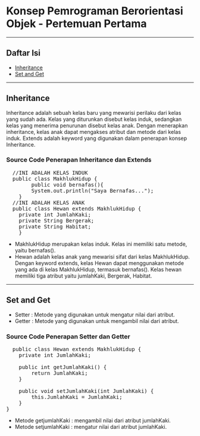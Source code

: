 # Konsep Pemrograman Berorientasi Objek - Pertemuan Pertama

---

## Daftar Isi
- [ Inheritance](#inheritance)
- [ Set and Get](#SetandGet)

---

## Inheritance
Inheritance adalah sebuah kelas baru yang mewarisi perilaku dari kelas yang sudah ada. Kelas yang diturunkan disebut kelas induk, sedangkan kelas yang menerima penurunan disebut kelas anak. Dengan menerapkan inheritance, kelas anak dapat mengakses atribut dan metode dari kelas induk. Extends adalah keyword yang digunakan dalam penerapan konsep Inheritance. 

### Source Code Penerapan Inheritance dan Extends
<pre>
  //INI ADALAH KELAS INDUK
  public class MakhlukHidup {
        public void bernafas(){
        System.out.println("Saya Bernafas...");
    }
  //INI ADALAH KELAS ANAK 
  public class Hewan extends MakhlukHidup {
    private int JumlahKaki;
    private String Bergerak;
    private String Habitat; 
    }
</pre>

- MakhlukHidup merupakan kelas induk. Kelas ini memiliki satu metode, yaitu bernafas(). 
- Hewan adalah kelas anak yang mewarisi sifat dari kelas MakhlukHidup. Dengan keyword extends, kelas Hewan dapat menggunakan metode yang ada di kelas MakhlukHidup, termasuk bernafas(). Kelas hewan memiliki tiga atribut yaitu jumlahKaki, Bergerak, Habitat.

---

## Set and Get
- Setter : Metode yang digunakan untuk mengatur nilai dari atribut.
- Getter : Metode yang digunakan untuk mengambil nilai dari atribut.

### Source Code Penerapan Setter dan Getter
<pre>
  public class Hewan extends MakhlukHidup {
    private int JumlahKaki;
  
    public int getJumlahKaki() {
        return JumlahKaki;
    }

    public void setJumlahKaki(int JumlahKaki) {
        this.JumlahKaki = JumlahKaki;
    }
}
</pre>
- Metode getjumlahKaki : mengambil nilai dari atribut jumlahKaki.
- Metode setjumlahKaki : mengatur nilai dari atribut jumlahKaki.

